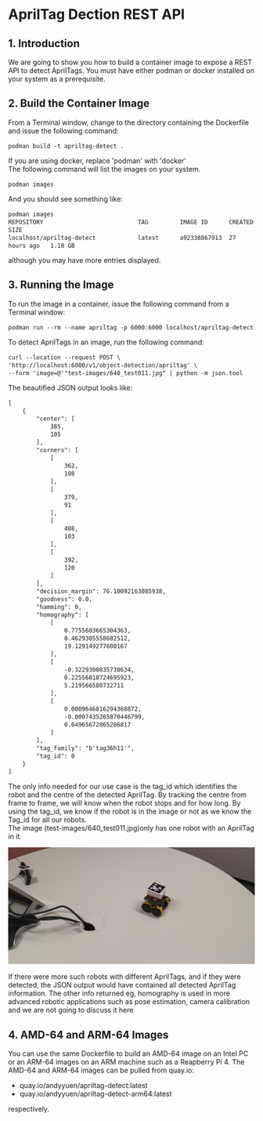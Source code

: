 # AprilTag Dection REST API

## 1. Introduction
We are going to show you how to build a container image to expose a REST API to detect AprilTags. You must have either podman or docker installed on your system as a prerequisite.

## 2. Build the Container Image
From a Terminal window, change to the directory containing the Dockerfile and issue the following command:

~~~~
podman build -t apriltag-detect .
~~~~

If you are using docker, replace 'podman' with 'docker'
<br />The following command will list the images on your system.
~~~~
podman images
~~~~

And you should see something like:
~~~~
podman images
REPOSITORY                           TAG         IMAGE ID      CREATED        SIZE
localhost/apriltag-detect            latest      a92338867913  27 hours ago   1.18 GB

~~~~
although you may have more entries displayed.

## 3. Running the Image
To run the image in a container, issue the following command from a Terminal window:
~~~~
podman run --rm --name apriltag -p 6000:6000 localhost/apriltag-detect
~~~~
To detect AprilTags in an image, run the following command:
~~~~
curl --location --request POST \
'http://localhost:6000/v1/object-detection/apriltag' \
--form 'image=@'"test-images/640_test011.jpg" | python -m json.tool
~~~~
The beautified JSON output looks like:
~~~~
[
    {
        "center": [
            385,
            105
        ],
        "corners": [
            [
                362,
                108
            ],
            [
                379,
                91
            ],
            [
                408,
                103
            ],
            [
                392,
                120
            ]
        ],
        "decision_margin": 76.10092163085938,
        "goodness": 0.0,
        "hamming": 0,
        "homography": [
            [
                0.7755603665304363,
                0.4629305558682512,
                19.129149277600167
            ],
            [
                -0.3229300835730634,
                0.22556818724695923,
                5.219566580732711
            ],
            [
                0.0009646816294368872,
                -0.0007435265870446799,
                0.04965672865286817
            ]
        ],
        "tag_family": "b'tag36h11'",
        "tag_id": 0
    }
]
~~~~

The only info needed for our use case is the tag_id which identifies the robot and the centre of the detected AprilTag. By tracking the centre from frame to frame, we will know when the robot stops and for how long. By using the tag_id, we know if the robot is in the image or not as we know the Tag_id for all our robots.
<br />The image (test-images/640_test011.jpg)only has one robot with an AprilTag in it.

![robot-image](../images/640_test011.jpg)

If there were more such robots with different AprilTags, and if they were detected, the JSON output would have contained all detected AprilTag information.
The other info returned eg, homography is used in more advanced robotic applications such as pose estimation, camera calibration and we are not going to discuss it here

## 4. AMD-64 and ARM-64 Images
You can use the same Dockerfile to build an AMD-64 image on an Intel PC or an ARM-64 images on an ARM machine such as a Reapberry Pi 4.
The AMD-64 and ARM-64 images can be pulled from quay.io:
* quay.io/andyyuen/apriltag-detect:latest
* quay.io/andyyuen/apriltag-detect-arm64:latest

respectively.
